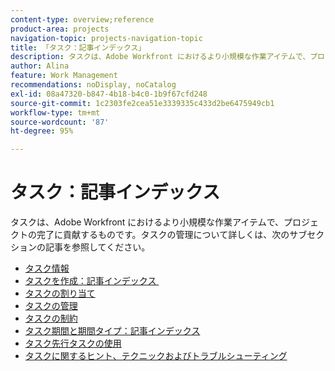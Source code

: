 ```yaml
---
content-type: overview;reference
product-area: projects
navigation-topic: projects-navigation-topic
title: 「タスク：記事インデックス」
description: タスクは、Adobe Workfront におけるより小規模な作業アイテムで、プロジェクトの完了に貢献するものです。タスクの管理については、次の記事を参照してください。
author: Alina
feature: Work Management
recommendations: noDisplay, noCatalog
exl-id: 08a47320-b847-4b18-b4c0-1b9f67cfd248
source-git-commit: 1c2303fe2cea51e3339335c433d2be6475949cb1
workflow-type: tm+mt
source-wordcount: '87'
ht-degree: 95%

---
```


# タスク：記事インデックス

<!--Audited: 01/2024-->

タスクは、Adobe Workfront におけるより小規模な作業アイテムで、プロジェクトの完了に貢献するものです。タスクの管理について詳しくは、次のサブセクションの記事を参照してください。

* [タスク情報](../../manage-work/tasks/task-information/task-information.md)
* [&#x200B; タスクを作成：記事インデックス &#x200B;](../../manage-work/tasks/create-tasks/create-tasks-overview-1.md)
* [タスクの割り当て](../../manage-work/tasks/assign-tasks/assign-tasks-1.md)
* [タスクの管理](../../manage-work/tasks/manage-tasks/manage-tasks.md)
* [タスクの制約](../../manage-work/tasks/task-constraints/task-constraints.md)
* [タスク期間と期間タイプ：記事インデックス](../../manage-work/tasks/taskdurtn/task-duration-duration-type.md)
* [タスク先行タスクの使用](../../manage-work/tasks/use-prdcssrs/use-task-predecessors.md)
* [タスクに関するヒント、テクニックおよびトラブルシューティング](../../manage-work/tasks/tips-tricks-and-troubleshooting/tips-tricks-troubleshooting-tasks.md)
